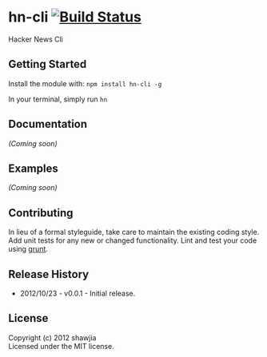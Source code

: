 # hn-cli [![Build Status](https://secure.travis-ci.org/shawjia/node-hn-cli.png)](http://travis-ci.org/shawjia/node-hn-cli)

Hacker News Cli

## Getting Started
Install the module with: `npm install hn-cli -g`

In your terminal, simply run `hn`

## Documentation
_(Coming soon)_

## Examples
_(Coming soon)_

## Contributing
In lieu of a formal styleguide, take care to maintain the existing coding style. Add unit tests for any new or changed functionality. Lint and test your code using [grunt](https://github.com/gruntjs/grunt).

## Release History
* 2012/10/23 - v0.0.1 - Initial release.

## License
Copyright (c) 2012 shawjia  
Licensed under the MIT license.
